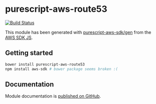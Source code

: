 # purescript-aws-route53

[![Build Status](https://app.wercker.com/status/5909b9e96d1080804b17a28f72f87b6b/s/master)](https://app.wercker.com/project/byKey/5909b9e96d1080804b17a28f72f87b6b)

This module has been generated with [purescript-aws-sdk/gen](https://github.com/purescript-aws-sdk/gen) from the [AWS SDK JS](https://github.com/aws/aws-sdk-js).

## Getting started

```sh
bower install purescript-aws-route53
npm install aws-sdk # bower package seems broken :(
```

## Documentation

Module documentation is [published on GitHub](https://github.com/purescript-aws-sdk/purescript-aws-route53/tree/master/docs).
